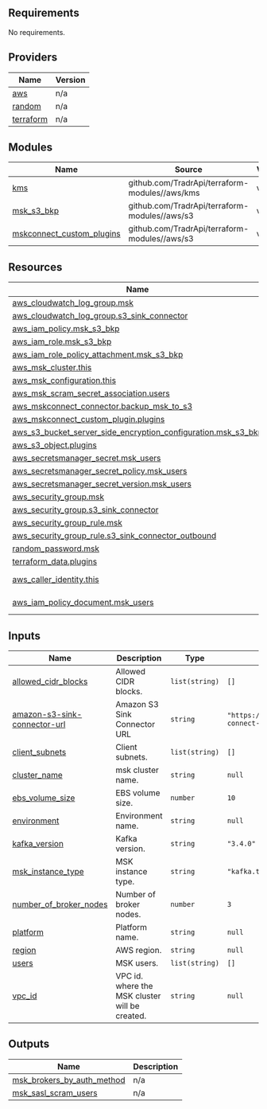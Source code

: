 <!-- BEGIN_TF_DOCS -->
## Requirements

No requirements.

## Providers

| Name | Version |
|------|---------|
| <a name="provider_aws"></a> [aws](#provider\_aws) | n/a |
| <a name="provider_random"></a> [random](#provider\_random) | n/a |
| <a name="provider_terraform"></a> [terraform](#provider\_terraform) | n/a |

## Modules

| Name | Source | Version |
|------|--------|---------|
| <a name="module_kms"></a> [kms](#module\_kms) | github.com/TradrApi/terraform-modules//aws/kms | v1 |
| <a name="module_msk_s3_bkp"></a> [msk\_s3\_bkp](#module\_msk\_s3\_bkp) | github.com/TradrApi/terraform-modules//aws/s3 | v1 |
| <a name="module_mskconnect_custom_plugins"></a> [mskconnect\_custom\_plugins](#module\_mskconnect\_custom\_plugins) | github.com/TradrApi/terraform-modules//aws/s3 | v1 |

## Resources

| Name | Type |
|------|------|
| [aws_cloudwatch_log_group.msk](https://registry.terraform.io/providers/hashicorp/aws/latest/docs/resources/cloudwatch_log_group) | resource |
| [aws_cloudwatch_log_group.s3_sink_connector](https://registry.terraform.io/providers/hashicorp/aws/latest/docs/resources/cloudwatch_log_group) | resource |
| [aws_iam_policy.msk_s3_bkp](https://registry.terraform.io/providers/hashicorp/aws/latest/docs/resources/iam_policy) | resource |
| [aws_iam_role.msk_s3_bkp](https://registry.terraform.io/providers/hashicorp/aws/latest/docs/resources/iam_role) | resource |
| [aws_iam_role_policy_attachment.msk_s3_bkp](https://registry.terraform.io/providers/hashicorp/aws/latest/docs/resources/iam_role_policy_attachment) | resource |
| [aws_msk_cluster.this](https://registry.terraform.io/providers/hashicorp/aws/latest/docs/resources/msk_cluster) | resource |
| [aws_msk_configuration.this](https://registry.terraform.io/providers/hashicorp/aws/latest/docs/resources/msk_configuration) | resource |
| [aws_msk_scram_secret_association.users](https://registry.terraform.io/providers/hashicorp/aws/latest/docs/resources/msk_scram_secret_association) | resource |
| [aws_mskconnect_connector.backup_msk_to_s3](https://registry.terraform.io/providers/hashicorp/aws/latest/docs/resources/mskconnect_connector) | resource |
| [aws_mskconnect_custom_plugin.plugins](https://registry.terraform.io/providers/hashicorp/aws/latest/docs/resources/mskconnect_custom_plugin) | resource |
| [aws_s3_bucket_server_side_encryption_configuration.msk_s3_bkp](https://registry.terraform.io/providers/hashicorp/aws/latest/docs/resources/s3_bucket_server_side_encryption_configuration) | resource |
| [aws_s3_object.plugins](https://registry.terraform.io/providers/hashicorp/aws/latest/docs/resources/s3_object) | resource |
| [aws_secretsmanager_secret.msk_users](https://registry.terraform.io/providers/hashicorp/aws/latest/docs/resources/secretsmanager_secret) | resource |
| [aws_secretsmanager_secret_policy.msk_users](https://registry.terraform.io/providers/hashicorp/aws/latest/docs/resources/secretsmanager_secret_policy) | resource |
| [aws_secretsmanager_secret_version.msk_users](https://registry.terraform.io/providers/hashicorp/aws/latest/docs/resources/secretsmanager_secret_version) | resource |
| [aws_security_group.msk](https://registry.terraform.io/providers/hashicorp/aws/latest/docs/resources/security_group) | resource |
| [aws_security_group.s3_sink_connector](https://registry.terraform.io/providers/hashicorp/aws/latest/docs/resources/security_group) | resource |
| [aws_security_group_rule.msk](https://registry.terraform.io/providers/hashicorp/aws/latest/docs/resources/security_group_rule) | resource |
| [aws_security_group_rule.s3_sink_connector_outbound](https://registry.terraform.io/providers/hashicorp/aws/latest/docs/resources/security_group_rule) | resource |
| [random_password.msk](https://registry.terraform.io/providers/hashicorp/random/latest/docs/resources/password) | resource |
| [terraform_data.plugins](https://registry.terraform.io/providers/hashicorp/terraform/latest/docs/resources/data) | resource |
| [aws_caller_identity.this](https://registry.terraform.io/providers/hashicorp/aws/latest/docs/data-sources/caller_identity) | data source |
| [aws_iam_policy_document.msk_users](https://registry.terraform.io/providers/hashicorp/aws/latest/docs/data-sources/iam_policy_document) | data source |

## Inputs

| Name | Description | Type | Default | Required |
|------|-------------|------|---------|:--------:|
| <a name="input_allowed_cidr_blocks"></a> [allowed\_cidr\_blocks](#input\_allowed\_cidr\_blocks) | Allowed CIDR blocks. | `list(string)` | `[]` | no |
| <a name="input_amazon-s3-sink-connector-url"></a> [amazon-s3-sink-connector-url](#input\_amazon-s3-sink-connector-url) | Amazon S3 Sink Connector URL | `string` | `"https://d2p6pa21dvn84.cloudfront.net/api/plugins/confluentinc/kafka-connect-s3/versions/10.5.2/confluentinc-kafka-connect-s3-10.5.2.zip"` | no |
| <a name="input_client_subnets"></a> [client\_subnets](#input\_client\_subnets) | Client subnets. | `list(string)` | `[]` | no |
| <a name="input_cluster_name"></a> [cluster\_name](#input\_cluster\_name) | msk cluster name. | `string` | `null` | no |
| <a name="input_ebs_volume_size"></a> [ebs\_volume\_size](#input\_ebs\_volume\_size) | EBS volume size. | `number` | `10` | no |
| <a name="input_environment"></a> [environment](#input\_environment) | Environment name. | `string` | `null` | no |
| <a name="input_kafka_version"></a> [kafka\_version](#input\_kafka\_version) | Kafka version. | `string` | `"3.4.0"` | no |
| <a name="input_msk_instance_type"></a> [msk\_instance\_type](#input\_msk\_instance\_type) | MSK instance type. | `string` | `"kafka.t3.small"` | no |
| <a name="input_number_of_broker_nodes"></a> [number\_of\_broker\_nodes](#input\_number\_of\_broker\_nodes) | Number of broker nodes. | `number` | `3` | no |
| <a name="input_platform"></a> [platform](#input\_platform) | Platform name. | `string` | `null` | no |
| <a name="input_region"></a> [region](#input\_region) | AWS region. | `string` | `null` | no |
| <a name="input_users"></a> [users](#input\_users) | MSK users. | `list(string)` | `[]` | no |
| <a name="input_vpc_id"></a> [vpc\_id](#input\_vpc\_id) | VPC id. where the MSK cluster will be created. | `string` | `null` | no |

## Outputs

| Name | Description |
|------|-------------|
| <a name="output_msk_brokers_by_auth_method"></a> [msk\_brokers\_by\_auth\_method](#output\_msk\_brokers\_by\_auth\_method) | n/a |
| <a name="output_msk_sasl_scram_users"></a> [msk\_sasl\_scram\_users](#output\_msk\_sasl\_scram\_users) | n/a |
<!-- END_TF_DOCS -->
